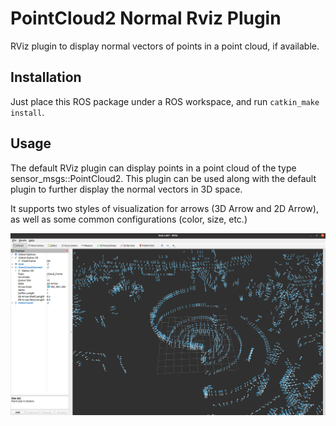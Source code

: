 # PointCloud2 Normal Rviz Plugin
RViz plugin to display normal vectors of points in a point cloud, if available.

## Installation
Just place this ROS package under a ROS workspace, and run `catkin_make install`.

## Usage
The default RViz plugin can display points in a point cloud of the type sensor_msgs::PointCloud2.
This plugin can be used along with the default plugin to further display the normal vectors in 3D space.

It supports two styles of visualization for arrows (3D Arrow and 2D Arrow), as well as some common configurations
(color, size, etc.)

![2D Arrow](docs/2d_arrow.png)
